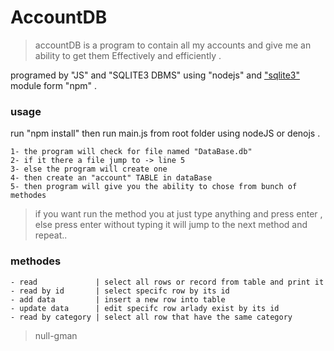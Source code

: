 # AccountDB

> accountDB is a program to contain all my accounts and give me an ability to get them Effectively and efficiently .

programed by "JS" and "SQLITE3 DBMS" using "nodejs" and ["sqlite3"](https://github.com/TryGhost/node-sqlite3) module form "npm" .

### usage

run "npm install" then run main.js from root folder using nodeJS or denojs .

```
1- the program will check for file named "DataBase.db" 
2- if it there a file jump to -> line 5
3- else the program will create one
4- then create an "account" TABLE in dataBase
5- then program will give you the ability to chose from bunch of methodes
```

> if you want run the method you at just type anything and press enter ,
> else press enter without  typing it will jump to the next method and repeat..

### methodes

```
- read             | select all rows or record from table and print it 
- read by id       | select specifc row by its id
- add data         | insert a new row into table
- update data      | edit specifc row arlady exist by its id
- read by category | select all row that have the same category 
```

> null-gman
